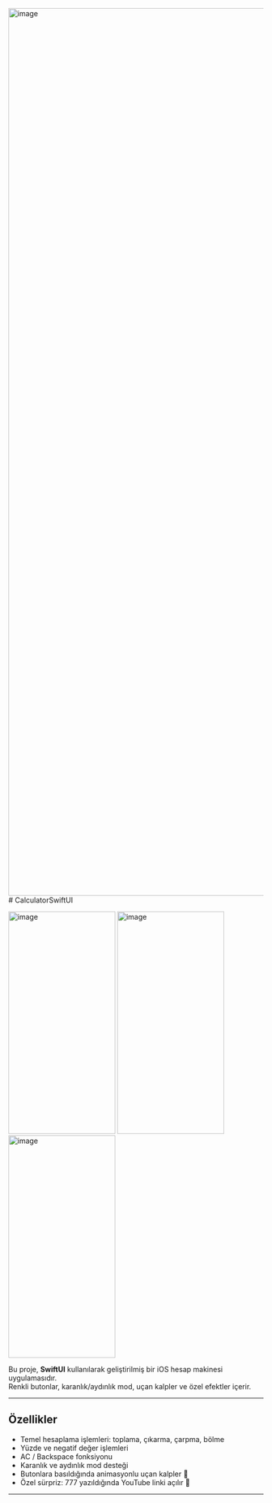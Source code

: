 <img width="848" height="1748" alt="image" src="https://github.com/user-attachments/assets/2771d02e-f00c-4d4f-8fc9-3d4899316a12" /># CalculatorSwiftUI

<img width="211" height="438" alt="image" src="https://github.com/user-attachments/assets/c0b977e2-41a9-4483-809a-0b084dd7614e" />
<img width="211" height="438" alt="image" src="https://github.com/user-attachments/assets/afc72daa-b752-4f46-ad9f-68cf932a89a2" />
<img width="211" height="438" alt="image" src="https://github.com/user-attachments/assets/7ed2378a-9554-4afd-8988-2a5f0853c99d" />

Bu proje, **SwiftUI** kullanılarak geliştirilmiş bir iOS hesap makinesi uygulamasıdır.  
Renkli butonlar, karanlık/aydınlık mod, uçan kalpler ve özel efektler içerir.

---

## Özellikler

- Temel hesaplama işlemleri: toplama, çıkarma, çarpma, bölme  
- Yüzde ve negatif değer işlemleri  
- AC / Backspace fonksiyonu  
- Karanlık ve aydınlık mod desteği  
- Butonlara basıldığında animasyonlu uçan kalpler 💖  
- Özel sürpriz: 777 yazıldığında YouTube linki açılır 🎵  

---

